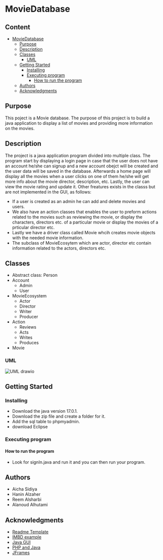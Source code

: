 <!--Title-->
# MovieDatabase
<!--Content Table-->
## Content
- [MovieDatabase](#stars-university) <!--Link to the title of the project-->
  * [Purpose](#purpose) <!--Link to the purpose of the project-->
  * [Description](#description) <!--Link to the description of the project-->
  * [Classes](#classes) <!--Link to the classes of the project-->
    + [UML](#UML)<!--Link to the UML of the project-->
  * [Getting Started](#getting-started) <!--Link to the steps for launching the project-->
    + [Installing](#installing) <!--Link to Installation-->
    + [Executing program](#executing-program) <!--Link to Execution-->
      - [How to run the program](#how-to-run-the-program) <!--Link to the steps for launching the project-->
  * [Authors](#authors) <!--Link to the Contributors of the project-->
  * [Acknowledgments](#acknowledgments) <!--Link to the Acknowlegments-->

## Purpose
<!--Purpose of the project-->
This poject is a Movie database. The purpose of this project is to build a java application to display a list of movies and providing more information on the movies.

<!--Header 2 description of the project-->
## Description

The project is a java application program divided into multiple class. The program start by displaying a login page in case that the user does not have an account he/she can signup and a new account obejct will be created and the user data will be saved in the database. Afterwards a home page will display all the movies when a user clicks on one of them he/she will get more info about the movie director, description, etc. Lastly, the user can view the movie rating and update it. Other freatures exists in the classs but are not implemented in the GUI, as follows:
* If a user is created as an admin he can add and delete movies and users. 
* We also have an action classes that enables the user to preform actions related to the movies such as reviewing the movie, or display the characters, directors etc. of a particular movie or display the movies of a prticular director etc.
* Lastly we have a driver class called Movie whcih creates movie objects with the needed movie information.
* The subclass of MovieEcosytem which are actor, director etc contain information related to the actors, directors etc.

<!-- Files of the project-->
## Classes
- Abstract class: Person
- Account
  + Admin
  + User
- MovieEcosystem
  + Actor
  + Director
  + Writer
  + Producer
- Action
  + Reviews
  + Acts
  + Writes
  + Produces
- Movie
### UML 


![UML drawio](https://user-images.githubusercontent.com/91727165/180050404-f86eb84e-53b9-4647-8b3d-17d4c27a158a.png)

<!--Header 3 installation and launching the project-->
## Getting Started

### Installing
<!--Steps of Installation-->
* Download the java version 17.0.1. 
* Download the zip file and create a folder for it.
* Add the sql table to phpmyadmin.
* download Eclipse

### Executing program
<!--Steps for running the program-->
#### How to run the program

* Look for signIn.java and run it and you can then run your program.

## Authors
<!-- The contributors to the project-->
* Aicha Sidiya
* Hanin Alzaher
* Reem Alsharbi
* Alanoud Alhutami


## Acknowledgments
<!-- Insparation files, codes, and general refrences used in writing the code of the project-->
* [Readme Template](https://gist.github.com/DomPizzie/7a5ff55ffa9081f2de27c315f5018afc)
* [IMBD example](https://uwe.pst.ifi.lmu.de/exampleIMDB.html)
* [Java GUI](https://youtu.be/clKDMtfNNuo)
* [PHP and Java](https://youtu.be/h40mEf7WyMQ)
* [JFrames](https://youtu.be/3dlvseTkRHg)
